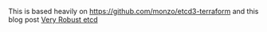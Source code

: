 This is based heavily on https://github.com/monzo/etcd3-terraform and this blog
post [Very Robust etcd](https://monzo.com/blog/2017/11/29/very-robust-etcd/)
